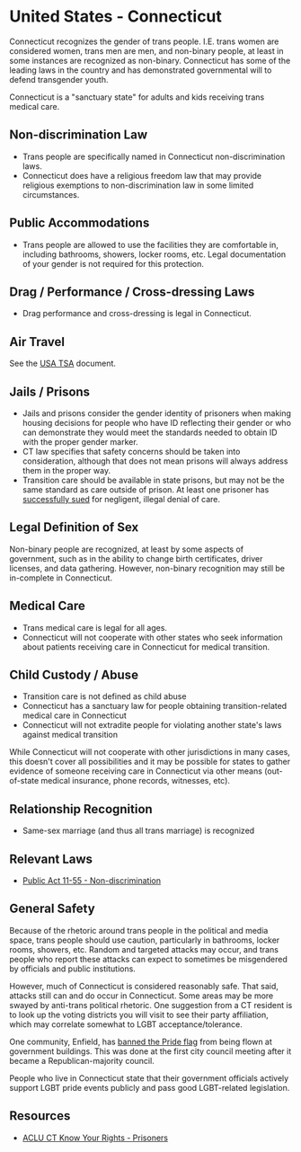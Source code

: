 # United States - Connecticut

Connecticut recognizes the gender of trans people. I.E. trans women are
considered women, trans men are men, and non-binary people, at least in
some instances are recognized as non-binary. Connecticut has some of the
leading laws in the country and has demonstrated governmental will to
defend transgender youth.

Connecticut is a "sanctuary state" for adults and kids receiving trans medical
care.

## Non-discrimination Law

 * Trans people are specifically named in Connecticut non-discrimination laws.
 * Connecticut does have a religious freedom law that may provide
   religious exemptions to non-discrimination law in some limited
   circumstances.

## Public Accommodations

 * Trans people are allowed to use the facilities they are comfortable
   in, including bathrooms, showers, locker rooms, etc.  Legal
   documentation of your gender is not required for this protection.

## Drag / Performance / Cross-dressing Laws

 * Drag performance and cross-dressing is legal in Connecticut.

## Air Travel

See the [USA TSA](notes/tsa.md) document.

## Jails / Prisons

 * Jails and prisons consider the gender identity of prisoners when making
   housing decisions for people who have ID reflecting their gender or
   who can demonstrate they would meet the standards needed to obtain
   ID with the proper gender marker.
 * CT law specifies that safety concerns should be taken into
   consideration, although that does not mean prisons will always address
   them in the proper way.
 * Transition care should be available in state prisons, but may not be the
   same standard as care outside of prison. At least one prisoner has
   [successfully sued](https://gaycitynews.com/trans-inmate-wins-connecticut-prison-officials-inadequate-care/)
   for negligent, illegal denial of care.

## Legal Definition of Sex

Non-binary people are recognized, at least by some aspects of
government, such as in the ability to change birth certificates,
driver licenses, and data gathering. However, non-binary recognition
may still be in-complete in Connecticut.

## Medical Care

 * Trans medical care is legal for all ages.
 * Connecticut will not cooperate with other states who seek information
   about patients receiving care in Connecticut for medical transition.

## Child Custody / Abuse

 * Transition care is not defined as child abuse
 * Connecticut has a sanctuary law for people obtaining transition-related
   medical care in Connecticut 
 * Connecticut will not extradite people for violating another state's laws
   against medical transition

While Connecticut will not cooperate with other jurisdictions in many
cases, this doesn't cover all possibilities and it may be possible for
states to gather evidence of someone receiving care in Connecticut via
other means (out-of-state medical insurance, phone records, witnesses,
etc).
 
## Relationship Recognition

 * Same-sex marriage (and thus all trans marriage) is recognized

## Relevant Laws

 * [Public Act 11-55 - Non-discrimination](https://www.cga.ct.gov/2011/act/pa/2011PA-00055-R00HB-06599-PA.htm)

## General Safety

Because of the rhetoric around trans people in the political and media
space, trans people should use caution, particularly in bathrooms,
locker rooms, showers, etc.  Random and targeted attacks may occur, and
trans people who report these attacks can expect to sometimes be misgendered
by officials and public institutions.

However, much of Connecticut is considered reasonably safe.  That said,
attacks still can and do occur in Connecticut.  Some areas may be more
swayed by anti-trans political rhetoric. One suggestion from a CT
resident is to look up the voting districts you will visit to see their
party affiliation, which may correlate somewhat to LGBT acceptance/tolerance.

One community, Enfield, has [banned the Pride
flag](https://www.advocate.com/news/connecticut-pride-flag-ban-isis)
from being flown at government buildings. This was done at the first
city council meeting after it became a Republican-majority council.

People who live in Connecticut state that their government officials
actively support LGBT pride events publicly and pass good LGBT-related
legislation.

## Resources

 * [ACLU CT Know Your Rights - Prisoners](https://www.acluct.org/en/know-your-rights/know-your-rights-trans-people-who-are-incarcerated-connecticut)

